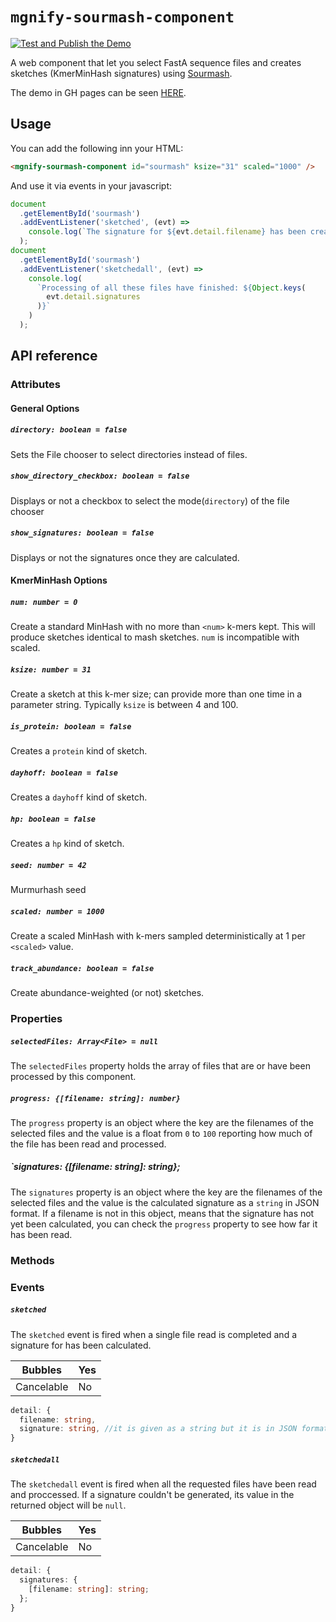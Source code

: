 # `mgnify-sourmash-component`

[![Test and Publish the Demo](https://github.com/EBI-Metagenomics/mgnify-sourmash-component/actions/workflows/test-and-publish-demo.yml/badge.svg)](https://github.com/EBI-Metagenomics/mgnify-sourmash-component/actions/workflows/test-and-publish-demo.yml)

A web component that let you select FastA sequence files and creates sketches (KmerMinHash signatures) using [Sourmash](https://sourmash.readthedocs.io/).

The demo in GH pages can be seen [HERE](https://ebi-metagenomics.github.io/mgnify-sourmash-component/).

## Usage

You can add the following inn your HTML:

```html
<mgnify-sourmash-component id="sourmash" ksize="31" scaled="1000" />
```

And use it via events in your javascript:

```javascript
document
  .getElementById('sourmash')
  .addEventListener('sketched', (evt) =>
    console.log(`The signature for ${evt.detail.filename} has been created`)
  );
document
  .getElementById('sourmash')
  .addEventListener('sketchedall', (evt) =>
    console.log(
      `Processing of all these files have finished: ${Object.keys(
        evt.detail.signatures
      )}`
    )
  );
```

## API reference

### Attributes

#### General Options

##### `directory: boolean = false`

Sets the File chooser to select directories instead of files.

##### `show_directory_checkbox: boolean = false`

Displays or not a checkbox to select the mode(`directory`) of the file chooser

##### `show_signatures: boolean = false`

Displays or not the signatures once they are calculated.

#### KmerMinHash Options

##### `num: number = 0`

Create a standard MinHash with no more than `<num>` k-mers kept. This will produce sketches identical to mash sketches. `num` is incompatible with scaled.

##### `ksize: number = 31`

Create a sketch at this k-mer size; can provide more than one time in a parameter string. Typically `ksize` is between 4 and 100.

##### `is_protein: boolean = false`

Creates a `protein` kind of sketch.

##### `dayhoff: boolean = false`

Creates a `dayhoff` kind of sketch.

##### `hp: boolean = false`

Creates a `hp` kind of sketch.

##### `seed: number = 42`

Murmurhash seed

##### `scaled: number = 1000`

Create a scaled MinHash with k-mers sampled deterministically at 1 per `<scaled>` value.

##### `track_abundance: boolean = false`

Create abundance-weighted (or not) sketches.

### Properties

##### `selectedFiles: Array<File> = null`

The `selectedFiles` property holds the array of files that are or have been processed by this component.

##### `progress: {[filename: string]: number}`

The `progress` property is an object where the key are the filenames of the selected files and the value is a float from `0` to `100` reporting how much of the file has been read and processed.

##### `signatures: {[filename: string]: string};

The `signatures` property is an object where the key are the filenames of the selected files and the value is the calculated signature as a `string` in JSON format. If a filename is not in this object, means that the signature has not yet been calculated, you can check the `progress` property to see how far it has been read.

### Methods

### Events

##### `sketched`

The `sketched` event is fired when a single file read is completed and a signature for has been calculated.

| Bubbles    | Yes |
| ---------- | --- |
| Cancelable | No  |

```typescript
detail: {
  filename: string,
  signature: string, //it is given as a string but it is in JSON format, so you could safely use JSON.parse
}
```

##### `sketchedall`

The `sketchedall` event is fired when all the requested files have been read and proccessed.
If a signature couldn't be generated, its value in the returned object will be `null`.

| Bubbles    | Yes |
| ---------- | --- |
| Cancelable | No  |

```typescript
detail: {
  signatures: {
    [filename: string]: string;
  };
}
```
